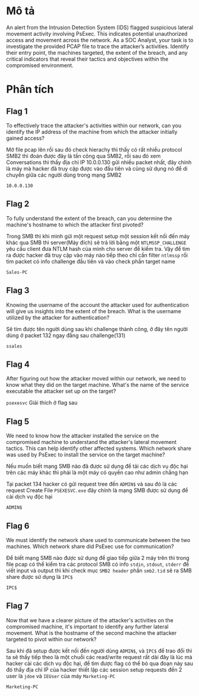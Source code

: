 # Mô tả

An alert from the Intrusion Detection System (IDS) flagged suspicious lateral movement activity involving PsExec. This indicates potential unauthorized access and movement across the network. As a SOC Analyst, your task is to investigate the provided PCAP file to trace the attacker’s activities. Identify their entry point, the machines targeted, the extent of the breach, and any critical indicators that reveal their tactics and objectives within the compromised environment.

# Phân tích

## Flag 1

To effectively trace the attacker's activities within our network, can you identify the IP address of the machine from which the attacker initially gained access?

Mở file pcap lên rồi sau đó check hierachy thì thấy có rất nhiều protocol SMB2 thì đoán được đây là tấn công qua SMB2, rồi sau đó xem Conversations thì thấy địa chỉ IP 10.0.0.130 gửi nhiều packet nhất, đây chính là máy mà hacker đã truy cập được vào đầu tiên và cũng sử dụng nó để di chuyển giữa các người dùng trong mạng SMB2

`10.0.0.130`

## Flag 2

To fully understand the extent of the breach, can you determine the machine's hostname to which the attacker first pivoted?

Trong SMB thì khi mình gửi một request setup một session kết nối đến máy khác qua SMB thì server(Máy đích) sẽ trả lời bằng một `NTLMSSP_CHALLENGE` yêu cầu client đưa NTLM hash của mình cho server để kiểm tra. Vậy để tìm ra được hacker đã truy cập vào máy nào tiếp theo chỉ cần filter `ntlmssp` rồi tìm packet có info challenge đầu tiên và vào check phần target name

`Sales-PC`

## Flag 3

Knowing the username of the account the attacker used for authentication will give us insights into the extent of the breach. What is the username utilized by the attacker for authentication?

Sẽ tìm được tên người dùng sau khi challenge thành công, ở đây tên người dùng ở packet 132 ngay đằng sau challenge(131)

`ssales`

## Flag 4

After figuring out how the attacker moved within our network, we need to know what they did on the target machine. What's the name of the service executable the attacker set up on the target?

`psexesvc` Giải thích ở flag sau

## Flag 5

We need to know how the attacker installed the service on the compromised machine to understand the attacker's lateral movement tactics. This can help identify other affected systems. Which network share was used by PsExec to install the service on the target machine?

Nếu muốn biết mạng SMB nào đã được sử dụng để tải các dịch vụ độc hại trên các máy khác thì phải là một máy có quyền cao như admin chẳng hạn

Tại packet 134 hacker có gửi request tree đến `ADMIN$` và sau đó là các request Create File `PSEXESVC.exe` đây chính là mạng SMB được sử dụng để cài dịch vụ độc hại

`ADMIN$`

## Flag 6

We must identify the network share used to communicate between the two machines. Which network share did PsExec use for communication?

Để biết mạng SMB nào được sử dụng để giao tiếp giữa 2 máy trên thì trong file pcap có thể kiểm tra các protocol SMB có info `stdin`, `stdout`, `stderr` để viết input và output thì khi check mục `SMB2 header` phần `smb2.tid` sẽ ra SMB share được sử dụng là `IPC$`

`IPC$`

## Flag 7

Now that we have a clearer picture of the attacker's activities on the compromised machine, it's important to identify any further lateral movement. What is the hostname of the second machine the attacker targeted to pivot within our network?

Sau khi đã setup được kết nối đến người dùng `ADMIN$`, và `IPC$` để trao đổi thì ta sẽ thấy tiếp theo là một chuỗi các read/write request rất dài đây là lúc mà hacker cài các dịch vụ độc hại, để tìm được flag có thể bỏ qua đoạn này sau đó thấy địa chỉ IP của hacker thiết lập các session setup requests đến 2 user là `jdoe` và `IEUser` của máy `Marketing-PC`

`Marketing-PC`